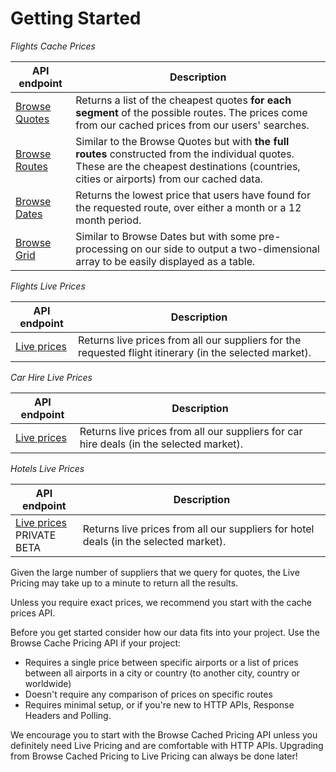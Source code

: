# Getting Started

*Flights Cache Prices*

| API endpoint | Description  |
| --- | ---|
| [Browse Quotes](#cheapest-prices) | Returns a list of the cheapest quotes <b>for each segment</b> of the possible routes. The prices come from our cached prices from our users' searches. |
| [Browse Routes](#cheapest-prices) | Similar to the Browse Quotes but with <b>the full routes</b> constructed from the individual quotes. These are the cheapest destinations (countries, cities or airports) from our cached data. |
| [Browse Dates](#cheapest-prices) | Returns the lowest price that users have found for the requested route, over either a month or a 12 month period. |
| [Browse<br> Grid](#cheapest-prices) | Similar to Browse Dates but with some pre-processing on our side to output a two-dimensional array to be easily displayed as a table. |


*Flights Live Prices*

| API endpoint | Description  |
| --- | ---|
| [Live prices](#flights-live-prices) | Returns live prices from all our suppliers for the requested flight itinerary (in the selected market). |


*Car Hire Live Prices*

| API endpoint | Description  |
| --- | ---|
| [Live prices](#) | Returns live prices from all our suppliers for car hire deals (in the selected market). |

*Hotels Live Prices*

| API endpoint | Description  |
| --- | ---|
| [Live prices](#)<br><span class="required">PRIVATE BETA</span> | Returns live prices from all our suppliers for hotel deals (in the selected market). |

<aside class="warning">
Given the large number of suppliers that we query for quotes, the Live Pricing may take up to a minute to return all the results.

Unless you require exact prices, we recommend you start with the cache prices API.
</aside>

Before you get started consider how our data fits into your project. Use the Browse Cache Pricing API if your project:

* Requires a single price between specific airports or a list of prices between all airports in a city or country (to another city, country or worldwide)
* Doesn't require any comparison of prices on specific routes
* Requires minimal setup, or if you're new to HTTP APIs, Response Headers and Polling.

<aside class="notice">
We encourage you to start with the Browse Cached Pricing API unless you definitely need Live Pricing and are comfortable with HTTP APIs.
Upgrading from Browse Cached Pricing to Live Pricing can always be done later!
</aside>